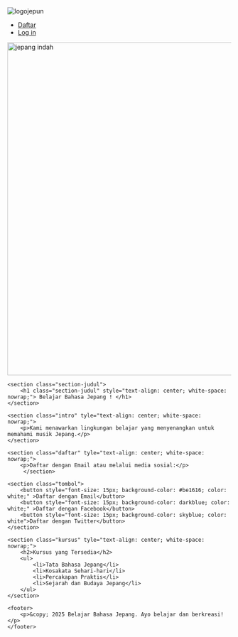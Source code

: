<!DOCTYPE html>
<html lang="id">
<head>
    <meta charset="UTF-8">
    <meta name="viewport" content="width=device-width, initial-scale=1.0">
    <title>Belajar Musik Jepang</title>
    <link rel="stylesheet" href="styles.css">
</head>
<body>
    <nav>
        <div class="">
        <img src="../praktikumhtml/foto/logojepun.jpg"  alt="logojepun">
        </div>
         <ul>
           <li><a href="#daftar">Daftar</a></li>
           <li><a href="#login">Log in</a></li>
        </ul>
        </nav>
         <section class="section-foto">
        <img src="../praktikumhtml/foto/jepang indah.jpg" width="1507" height="750" alt="jepang indah">
        </section>

    <section class="section-judul">
        <h1 class="section-judul" style="text-align: center; white-space: nowrap;"> Belajar Bahasa Jepang ! </h1>
    </section>

    <section class="intro" tyle="text-align: center; white-space: nowrap;">
        <p>Kami menawarkan lingkungan belajar yang menyenangkan untuk memahami musik Jepang.</p>
    </section>

    <section class="daftar" tyle="text-align: center; white-space: nowrap;">
        <p>Daftar dengan Email atau melalui media sosial:</p>
         </section>

    <section class="tombol">
        <button style="font-size: 15px; background-color: #be1616; color: white;" >Daftar dengan Email</button>
        <button style="font-size: 15px; background-color: darkblue; color: white;" >Daftar dengan Facebook</button>
        <button style="font-size: 15px; background-color: skyblue; color: white">Daftar dengan Twitter</button>
    </section>

    <section class="kursus" tyle="text-align: center; white-space: nowrap;">
        <h2>Kursus yang Tersedia</h2>
        <ul>
            <li>Tata Bahasa Jepang</li>
            <li>Kosakata Sehari-hari</li>
            <li>Percakapan Praktis</li>
            <li>Sejarah dan Budaya Jepang</li>
        </ul>
    </section>

    <footer>
        <p>&copy; 2025 Belajar Bahasa Jepang. Ayo belajar dan berkreasi!</p>
    </footer>
</body>
</html>

